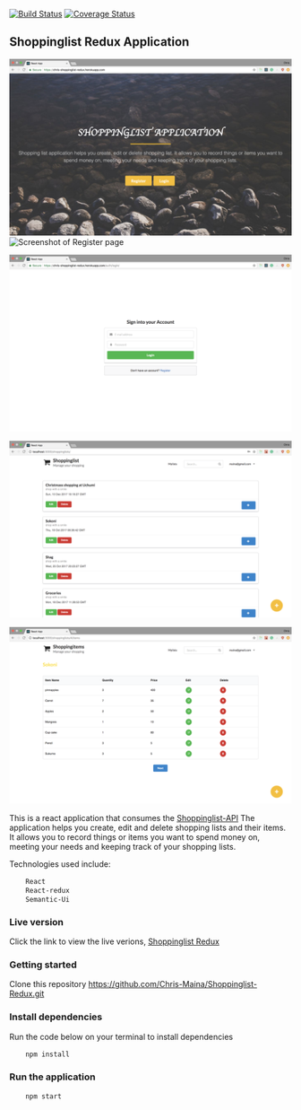 [![Build Status](https://travis-ci.org/Chris-Maina/Shoppinglist-Redux.svg?branch=develop)](https://travis-ci.org/Chris-Maina/Shoppinglist-Redux)
[![Coverage Status](https://coveralls.io/repos/github/Chris-Maina/Shoppinglist-Redux/badge.svg?branch=develop)](https://coveralls.io/github/Chris-Maina/Shoppinglist-Redux?branch=develop)

## Shoppinglist Redux Application

![Screenshot of Home page](/images/homePg.png)
![Screenshot of Register page](/images/ft-register.png)

![Screenshot of Login page](/images/ft-login.png)

![Screenshot of  Shoppinglist page](/images/listPg.png)

![Screenshot of item page](/images/itemsPg.png)

This is a react application that consumes the [Shoppinglist-API](https://github.com/Chris-Maina/Shoppinglist-api)
The application helps you create, edit and delete shopping lists  and their items. It allows you to record things or items you want to spend money on, meeting your needs and keeping track of your shopping lists.

Technologies used include:

        React 
        React-redux
        Semantic-Ui

### Live version
Click the link to view the live verions, [Shoppinglist Redux](https://chris-shoppinglist-redux.herokuapp.com/)

### Getting started
Clone this repository
        https://github.com/Chris-Maina/Shoppinglist-Redux.git

### Install dependencies
Run the code below on your terminal to install dependencies

        npm install

### Run the application

        npm start